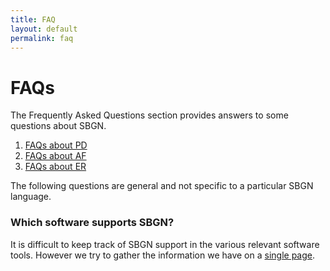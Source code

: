 ```yaml
---
title: FAQ
layout: default
permalink: faq
---
```


# FAQs

The Frequently Asked Questions section provides answers to some questions about SBGN.

1.  [FAQs about PD](faq/pd)
2.  [FAQs about AF](faq/af)
3.  [FAQs about ER](faq/er)

The following questions are general and not specific to a particular SBGN language.

### Which software supports SBGN?

It is difficult to keep track of SBGN support in the various relevant software tools. However we try to gather the information we have on a [single page](software).
